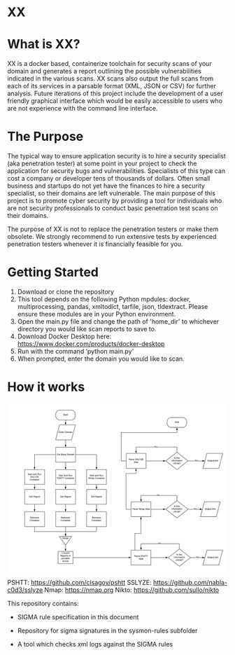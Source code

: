 # XX


# What is XX?

XX is a docker based, containerize toolchain for security scans of your domain and generates a report outlining the possible vulnerabilities indicated in the various scans. XX scans also output the full scans from each of its services in a parsable format (XML, JSON or CSV) for further analysis. Future iterations of this project include the development of a user friendly graphical interface which would be easily accessible to users who are not experience with the command line interface. 

# The Purpose

The typical way to ensure application security is to hire a security specialist (aka penetration tester) at some point in your project to check the application for security bugs and vulnerabilities. Specialists of this type can cost a company or developer tens of thousands of dollars. Often small business and startups do not yet have the finances to hire a security specialist, so their domains are left vulnerable. The main purpose of this project is to promote cyber security by providing a tool for individuals who are not security professionals to conduct basic penetration test scans on their domains.

The purpose of XX is not to replace the penetration testers or make them obsolete. We strongly recommend to run extensive tests by experienced penetration testers whenever it is financially feasible for you.

# Getting Started

1.	Download or clone the repository
2.	This tool depends on the following Python mpdules: docker, multiprocessing, pandas, xmltodict, tarfile, json, tldextract. Please ensure these modules are in your Python environment.
3.	Open the main.py file and change the path of 'home_dir' to whichever directory you would like scan reports to save to.
4.  Download Docker Desktop here: https://www.docker.com/products/docker-desktop
5.	Run with the command ‘python main.py’
6.  When prompted, enter the domain you would like to scan.

# How it works

![An example scan process.](resources/XX-Flowchart.png "An example scan process.")

PSHTT: https://github.com/cisagov/pshtt
SSLYZE: https://github.com/nabla-c0d3/sslyze
Nmap: https://nmap.org
Nikto: https://github.com/sullo/nikto

This repository contains:

* SIGMA rule specification in this document
	
* Repository for sigma signatures in the sysmon-rules subfolder
	
* A tool which checks xml logs against the SIGMA rules




